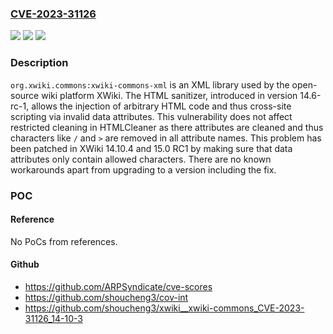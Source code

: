 ### [CVE-2023-31126](https://cve.mitre.org/cgi-bin/cvename.cgi?name=CVE-2023-31126)
![](https://img.shields.io/static/v1?label=Product&message=xwiki-commons&color=blue)
![](https://img.shields.io/static/v1?label=Version&message=%3E%3D%2014.6-rc-1%2C%20%3C%2014.10.4%20&color=brightgreen)
![](https://img.shields.io/static/v1?label=Vulnerability&message=CWE-86%3A%20Improper%20Neutralization%20of%20Invalid%20Characters%20in%20Identifiers%20in%20Web%20Pages&color=brightgreen)

### Description

`org.xwiki.commons:xwiki-commons-xml` is an XML library used by the open-source wiki platform XWiki. The HTML sanitizer, introduced in version 14.6-rc-1, allows the injection of arbitrary HTML code and thus cross-site scripting via invalid data attributes. This vulnerability does not affect restricted cleaning in HTMLCleaner as there attributes are cleaned and thus characters like `/` and `>` are removed in all attribute names. This problem has been patched in XWiki 14.10.4 and 15.0 RC1 by making sure that data attributes only contain allowed characters. There are no known workarounds apart from upgrading to a version including the fix.

### POC

#### Reference
No PoCs from references.

#### Github
- https://github.com/ARPSyndicate/cve-scores
- https://github.com/shoucheng3/cov-int
- https://github.com/shoucheng3/xwiki__xwiki-commons_CVE-2023-31126_14-10-3

